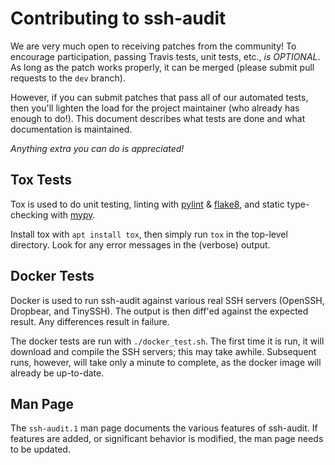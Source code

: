 # Contributing to ssh-audit

We are very much open to receiving patches from the community!  To encourage participation, passing Travis tests, unit tests, etc., *is OPTIONAL*.  As long as the patch works properly, it can be merged (please submit pull requests to the `dev` branch).

However, if you can submit patches that pass all of our automated tests, then you'll lighten the load for the project maintainer (who already has enough to do!).  This document describes what tests are done and what documentation is maintained.

*Anything extra you can do is appreciated!*


## Tox Tests

Tox is used to do unit testing, linting with [pylint](http://pylint.pycqa.org/en/latest/) & [flake8](https://flake8.pycqa.org/en/latest/), and static type-checking with [mypy](https://mypy.readthedocs.io/en/stable/).

Install tox with `apt install tox`, then simply run `tox` in the top-level directory.  Look for any error messages in the (verbose) output.


## Docker Tests

Docker is used to run ssh-audit against various real SSH servers (OpenSSH, Dropbear, and TinySSH).  The output is then diff'ed against the expected result.  Any differences result in failure.

The docker tests are run with `./docker_test.sh`.  The first time it is run, it will download and compile the SSH servers; this may take awhile.  Subsequent runs, however, will take only a minute to complete, as the docker image will already be up-to-date.


## Man Page

The `ssh-audit.1` man page documents the various features of ssh-audit.  If features are added, or significant behavior is modified, the man page needs to be updated.

